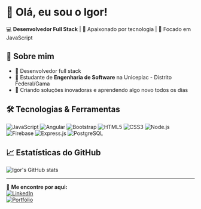 # 👋 Olá, eu sou o Igor!

💻 **Desenvolvedor Full Stack** | 🚀 Apaixonado por tecnologia | 🎯 Focado em JavaScript

## 🚀 Sobre mim
- 🔹 Desenvolvedor full stack
- 🔹 Estudante de **Engenharia de Software** na Uniceplac - Distrito Federal/Gama
- 🔹 Criando soluções inovadoras e aprendendo algo novo todos os dias

## 🛠️ Tecnologias & Ferramentas
![JavaScript](https://img.shields.io/badge/-JavaScript-F7DF1E?style=flat-square&logo=javascript&logoColor=black)
![Angular](https://img.shields.io/badge/-Angular-DD0031?style=flat-square&logo=angular&logoColor=white)
![Bootstrap](https://img.shields.io/badge/-Bootstrap-7952B3?style=flat-square&logo=bootstrap&logoColor=white)
![HTML5](https://img.shields.io/badge/-HTML5-E34F26?style=flat-square&logo=html5&logoColor=white)
![CSS3](https://img.shields.io/badge/-CSS3-1572B6?style=flat-square&logo=css3&logoColor=white)
![Node.js](https://img.shields.io/badge/-Node.js-339933?style=flat-square&logo=node.js&logoColor=white)
![Firebase](https://img.shields.io/badge/-Firebase-FFCA28?style=flat-square&logo=firebase&logoColor=black)
![Express.js](https://img.shields.io/badge/-Express.js-000000?style=flat-square&logo=express&logoColor=white)
![PostgreSQL](https://img.shields.io/badge/-PostgreSQL-336791?style=flat-square&logo=postgresql&logoColor=white)




## 📈 Estatísticas do GitHub
![Igor's GitHub stats](https://github-readme-stats.vercel.app/api?username=Igorms27&show_icons=true&theme=radical)

---

🔗 **Me encontre por aqui:**  
[![LinkedIn](https://img.shields.io/badge/-LinkedIn-blue?style=flat-square&logo=Linkedin&logoColor=white)](https://www.linkedin.com/in/igor-moreira-b2b719208/)  
[![Portfólio](https://img.shields.io/badge/-Meu%20Portfólio-orange?style=flat-square&logo=react&logoColor=white)](https://igorms.pages.dev/)
